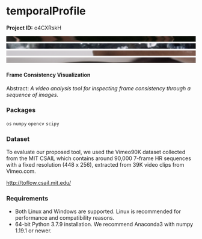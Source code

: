 # temporalProfile

**Project ID:** o4CXRskH

![alt text](https://github.com/epoch-rand/temporalProfile/blob/main/tp_sample.png?raw=true)

#### Frame Consistency Visualization
Abstract: *A video analysis tool for inspecting frame consistency through a sequence of images.*

### Packages

`os` `numpy` `opencv` `scipy`

### Dataset
To  evaluate our proposed tool, we used the Vimeo90K dataset collected from the MIT CSAIL which contains around 90,000 7-frame HR sequences with a fixed resolution (448 x 256), extracted from 39K video clips from Vimeo.com.

http://toflow.csail.mit.edu/

### Requirements

- Both Linux and Windows are supported. Linux is recommended for performance and compatibility reasons.
- 64-bit Python 3.7.9 installation. We recommend Anaconda3 with numpy 1.19.1 or newer.
